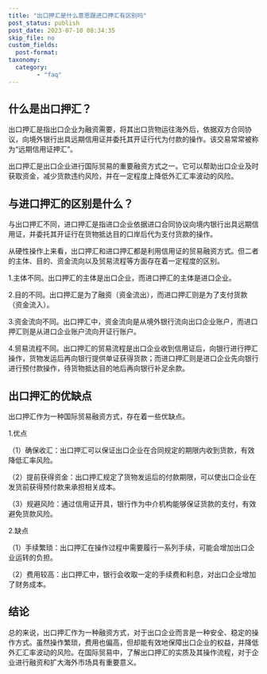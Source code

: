 ```yaml
---
title: "出口押汇是什么意思跟进口押汇有区别吗"
post_status: publish
post_date: 2023-07-10 08:34:35
skip_file: no
custom_fields: 
  post-format: 
taxonomy:
  category:
        - "faq"
---
```


## 什么是出口押汇？

出口押汇是指出口企业为融资需要，将其出口货物运往海外后，依据双方合同协议，向境外银行出具远期信用证并委托其开证行代为付款的操作。该交易常常被称为“远期信用证押汇”。

出口押汇是出口企业进行国际贸易的重要融资方式之一。它可以帮助出口企业及时获取资金，减少货款违约风险，并在一定程度上降低外汇汇率波动的风险。

## 与进口押汇的区别是什么？

与出口押汇不同，进口押汇是指进口企业依据进口合同协议向境内银行出具远期信用证，并委托其开证行在货物抵达目的口岸后代为支付货款的操作。

从硬性操作上来看，出口押汇和进口押汇都是利用信用证的贸易融资方式。但二者的主体、目的、资金流向以及贸易流程等方面存在着一定程度的区别。

1.主体不同。出口押汇的主体是出口企业，而进口押汇的主体是进口企业。

2.目的不同。出口押汇是为了融资（资金流出），而进口押汇则是为了支付货款（资金流入）。

3.资金流向不同。出口押汇中，资金流向是从境外银行流向出口企业账户，而进口押汇则是从进口企业账户流向开证行账户。

4.贸易流程不同。出口押汇的贸易流程是出口企业收到信用证后，向银行进行押汇操作，货物发运后再向银行提供单证获得货款；而进口押汇则是进口企业先向银行进行预付款操作，待货物抵达目的地后再向银行补足余款。

## 出口押汇的优缺点

出口押汇作为一种国际贸易融资方式，存在着一些优缺点。

1.优点

（1）确保收汇：出口押汇可以保证出口企业在合同规定的期限内收到货款，有效降低汇率风险。

（2）提前获得资金：出口押汇规定了货物发运后的付款期限，可以使出口企业在发货前获得预付款来承担相关成本。

（3）规避风险：通过信用证开具，银行作为中介机构能够保证货款的支付，有效避免货款风险。

2.缺点

（1）手续繁琐：出口押汇在操作过程中需要履行一系列手续，可能会增加出口企业运转的负担。

（2）费用较高：出口押汇中，银行会收取一定的手续费和利息，对出口企业增加了财务成本。

## 结论

总的来说，出口押汇作为一种融资方式，对于出口企业而言是一种安全、稳定的操作方式。虽然操作繁琐，费用也偏高，但却能有效地保障出口企业的权益，并降低外汇汇率波动的风险。在国际贸易中，了解出口押汇的实质及其操作流程，对于企业进行融资和扩大海外市场具有重要意义。
